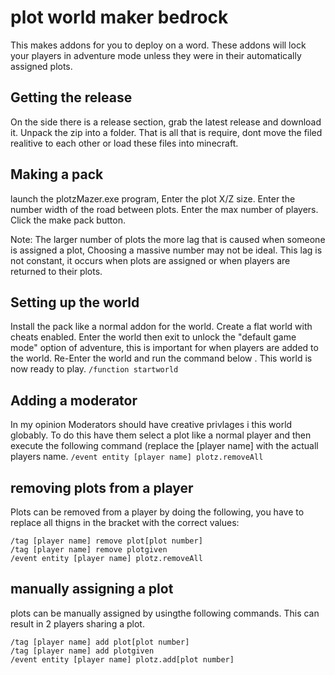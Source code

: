 # plot world maker bedrock
This makes addons for you to deploy on a word. These addons will lock your players in adventure mode unless they were in their automatically assigned plots.

## Getting the release
On the side there is a release section, grab the latest release and download it. Unpack the zip into a folder. That is all that is require, dont move the filed realitive to each other or load these files into minecraft.

## Making a pack
launch the plotzMazer.exe program, Enter the plot X/Z size. Enter the number width of the road between plots. Enter the max number of players. Click the make pack button.


Note: The larger number of plots the more lag that is caused when someone is assigned a plot, Choosing a massive number may not be ideal. This lag is not constant, it occurs when plots are assigned or when players are returned to their plots.

## Setting up the world
Install the pack like a normal addon for the world. Create a flat world with cheats enabled. Enter the world then exit to unlock the "default game mode" option of adventure, this is important for when players are added to the world. Re-Enter the world and run the command below . This world is now ready to play.
```/function startworld```

## Adding a moderator
In my opinion Moderators should have creative privlages i this world globably. To do this have them select a plot like a normal player and then execute the following command (replace the [player name] with the actuall players name.
```/event entity [player name] plotz.removeAll```

## removing plots from a player
Plots can be removed from a player by doing the following, you have to replace all thigns in the bracket with the correct values:
```
/tag [player name] remove plot[plot number]
/tag [player name] remove plotgiven
/event entity [player name] plotz.removeAll
```
## manually assigning a plot
plots can be manually assigned by usingthe following commands. This can result in 2 players sharing a plot.
 ```
/tag [player name] add plot[plot number]
/tag [player name] add plotgiven
/event entity [player name] plotz.add[plot number]
```
